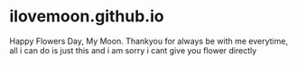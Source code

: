 # ilovemoon.github.io
Happy Flowers Day, My Moon. Thankyou for always be with me everytime, all i can do is just this and i am sorry i cant give you flower directly
